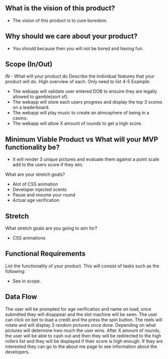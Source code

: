 ## What is the vision of this product?
* The vision of this product is to cure boredom.

## Why should we care about your product?
* You should because then you will not be bored and having fun.

## Scope (In/Out)
  IN - What will your product do
  Describe the individual features that your product will do.
  High overview of each. Only need to list 4-5
  Example:
  * The webapp will validate user entered DOB to ensuire they are legally allowed to gamble(sort of).
  * The webapp will store each users progress and display the top 3 scores on a leaderboard.
  * The webapp will play music to create an atmosphere of being in a casino. 
  * The webapp will allow X amount of rounds to get a high score.
  


## Minimum Viable Product vs What will your MVP functionality be?
* It will render 3 unique pictures and evaluate them against a point scale add to the users score if they win.

What are your stretch goals?
* Alot of CSS animation
* Developer injected scents
* Pause and resume your round
* Actual age verification


## Stretch
What stretch goals are you going to aim for?
  * CSS animations

## Functional Requirements
List the functionality of your product. This will consist of tasks such as the following:

* See in scope.

## Data Flow

The user will be prompted for age verification and name on load, once submitted they will disappear and the slot machine will be seen. The user can click on bet to load a credit and the press the spin button. The reels will rotate and will display 3 random pictures once done. Depending on what pictures will determine hwo much the user wins. After X amount of rounds, the user will be able to cash out and then they will be redirected to the high rollers list and they will be displayed if their score is high enough. If they are interested they can go to the about me page to see information about the developers.
